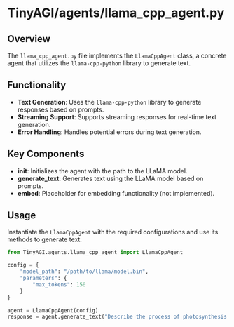 
# TinyAGI/agents/llama_cpp_agent.py

## Overview

The `llama_cpp_agent.py` file implements the `LlamaCppAgent` class, a concrete agent that utilizes the `llama-cpp-python` library to generate text.

## Functionality

- **Text Generation**: Uses the `llama-cpp-python` library to generate responses based on prompts.
- **Streaming Support**: Supports streaming responses for real-time text generation.
- **Error Handling**: Handles potential errors during text generation.

## Key Components

- **__init__**: Initializes the agent with the path to the LLaMA model.
- **generate_text**: Generates text using the LLaMA model based on prompts.
- **embed**: Placeholder for embedding functionality (not implemented).

## Usage

Instantiate the `LlamaCppAgent` with the required configurations and use its methods to generate text.

```python
from TinyAGI.agents.llama_cpp_agent import LlamaCppAgent

config = {
    "model_path": "/path/to/llama/model.bin",
    "parameters": {
        "max_tokens": 150
    }
}

agent = LlamaCppAgent(config)
response = agent.generate_text("Describe the process of photosynthesis.")
```
